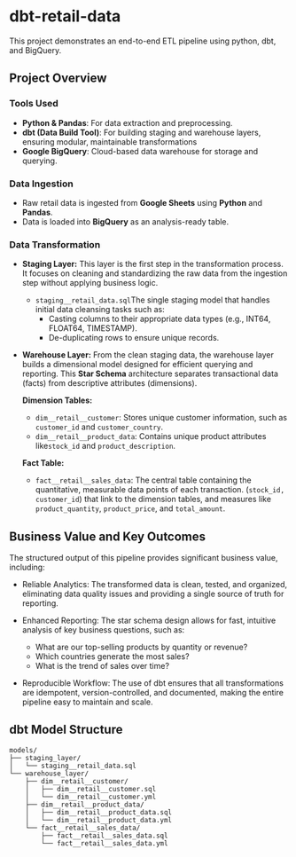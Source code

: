 # dbt-retail-data
This project demonstrates an end-to-end ETL pipeline using python, dbt, and BigQuery.

## Project Overview
### Tools Used
- **Python & Pandas**: For data extraction and preprocessing.
- **dbt (Data Build Tool)**: For building staging and warehouse layers, ensuring modular, maintainable transformations
- **Google BigQuery**: Cloud-based data warehouse for storage and querying.

### Data Ingestion
- Raw retail data is ingested from **Google Sheets** using **Python** and **Pandas**.
- Data is loaded into **BigQuery** as an analysis-ready table.

### Data Transformation
- **Staging Layer:** This layer is the first step in the transformation process. It focuses on cleaning and standardizing the raw data from the ingestion step without applying business logic.   
  - `staging__retail_data.sql`The single staging model that handles initial data cleansing tasks such as:
    - Casting columns to their appropriate data types (e.g., INT64, FLOAT64, TIMESTAMP).
    - De-duplicating rows to ensure unique records. 

- **Warehouse Layer:** From the clean staging data, the warehouse layer builds a dimensional model designed for efficient querying and reporting. This **Star Schema** architecture separates transactional data (facts) from descriptive attributes (dimensions).

  **Dimension Tables:**
  - `dim__retail__customer`: Stores unique customer information, such as `customer_id` and `customer_country`.
  - `dim__retail__product_data`: Contains unique product attributes like`stock_id` and `product_description`.

  **Fact Table:**
  - `fact__retail__sales_data`: The central table containing the quantitative, measurable data points of each transaction. (`stock_id, customer_id`) that link to the dimension tables, and measures like `product_quantity`, `product_price`, and `total_amount`.

## Business Value and Key Outcomes
The structured output of this pipeline provides significant business value, including:

- Reliable Analytics: The transformed data is clean, tested, and organized, eliminating data quality issues and providing a single source of truth for reporting.

- Enhanced Reporting: The star schema design allows for fast, intuitive analysis of key business questions, such as:
  - What are our top-selling products by quantity or revenue?
  - Which countries generate the most sales?
  - What is the trend of sales over time?

- Reproducible Workflow: The use of dbt ensures that all transformations are idempotent, version-controlled, and documented, making the entire pipeline easy to maintain and scale.

## dbt Model Structure
```text
models/
├── staging_layer/
│   └── staging__retail_data.sql
└── warehouse_layer/
    ├── dim__retail__customer/
    │   ├── dim__retail__customer.sql
    │   └── dim__retail__customer.yml
    ├── dim__retail__product_data/
    │   ├── dim__retail__product_data.sql
    │   └── dim__retail__product_data.yml
    └── fact__retail__sales_data/
        ├── fact__retail__sales_data.sql
        └── fact__retail__sales_data.yml
```


